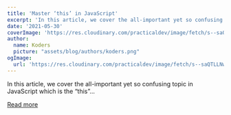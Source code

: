 ```yaml
---
title: 'Master ‘this’ in JavaScript'
excerpt: 'In this article, we cover the all-important yet so confusing topic in JavaScript which is the “this”...'
date: '2021-05-30'
coverImage: 'https://res.cloudinary.com/practicaldev/image/fetch/s--saQTLLNw--/c_imagga_scale,f_auto,fl_progressive,h_420,q_auto,w_1000/https://dev-to-uploads.s3.amazonaws.com/uploads/articles/tpnv2rg0l8t2kh1sf9yn.jpg'
author:
  name: Koders
  picture: "assets/blog/authors/koders.png"
ogImage:
  url: 'https://res.cloudinary.com/practicaldev/image/fetch/s--saQTLLNw--/c_imagga_scale,f_auto,fl_progressive,h_420,q_auto,w_1000/https://dev-to-uploads.s3.amazonaws.com/uploads/articles/tpnv2rg0l8t2kh1sf9yn.jpg'
---
```


In this article, we cover the all-important yet so confusing topic in JavaScript which is the “this”...

[Read more](https://dev.to/polymathsomnath/master-this-in-javascript-1bk)

